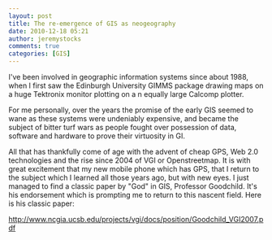```yaml
---
layout: post
title: The re-emergence of GIS as neogeography
date: 2010-12-18 05:21
author: jeremystocks
comments: true
categories: [GIS]
---
```

I've been involved in geographic information systems since about 1988, when I first saw the Edinburgh University GIMMS package drawing maps on a huge Tektronix monitor plotting on a n equally large Calcomp plotter.

For me personally, over the years the promise of the early GIS seemed to wane as these systems were undeniably expensive, and became the subject of bitter turf wars as people fought over possession of data, software and hardware to prove their virtuosity in GI. 

All that has thankfully come of age with the advent of cheap GPS, Web 2.0 technologies and the rise since 2004 of VGI or Openstreetmap. It is with great excitement that my new mobile phone which has GPS, that I return to the subject which I learned all those years ago, but with new eyes. I just managed to find a classic paper by "God" in GIS, Professor Goodchild. It's his endorsement which is prompting me to return to this nascent field. Here is his classic paper:

http://www.ncgia.ucsb.edu/projects/vgi/docs/position/Goodchild_VGI2007.pdf
